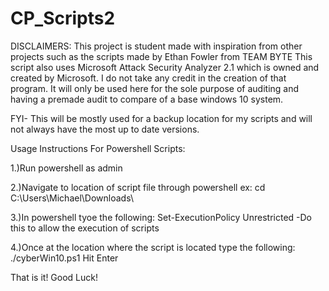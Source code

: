 # CP_Scripts2
DISCLAIMERS: This project is student made with inspiration from other projects such as the scripts made by Ethan Fowler from TEAM BYTE 
This script also uses Microsoft Attack Security Analyzer 2.1 which is owned and created by Microsoft. I do not take any credit in the creation of that program. It will only be used here for the sole purpose of auditing and having a premade audit to compare of a base windows 10 system. 

FYI- This will be mostly used for a backup location for my scripts and will not always have the most up to date versions.

Usage Instructions For Powershell Scripts:

1.)Run powershell as admin

2.)Navigate to location of script file through powershell ex: cd C:\Users\Michael\Downloads\

3.)In powershell tyoe the following: Set-ExecutionPolicy Unrestricted
      -Do this to allow the execution of scripts

4.)Once at the location where the script is located type the following: ./cyberWin10.ps1
    Hit Enter

That is it! Good Luck!
